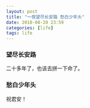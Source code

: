 ```yaml
---
layout: post
title: "一夜望尽长安路 愁白少年头"
date: 2018-08-20 23:59
categories: [life]
tags: life
---
```


### 望尽长安路

二十多年了，也该去拼一下命了。

### 愁白少年头

祝君安！